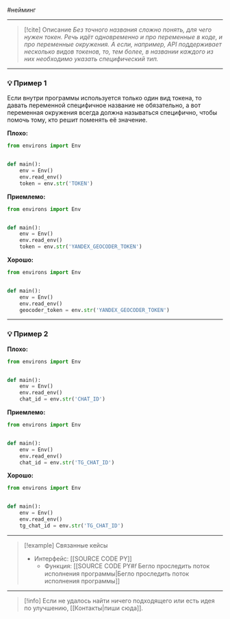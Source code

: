 #нейминг 
***

> [!cite] Описание
>_Без точного названия сложно понять, для чего нужен токен. Речь идёт одновременно и про переменные в коде, и про переменные окружения.
А если, например, API поддерживает несколько видов токенов, то, тем более, в названии каждого из них необходимо указать специфический тип._

***
### 💡 Пример 1
Если внутри программы используется только один вид токена, то давать переменной специфичное название не обязательно, а вот переменная окружения всегда должна называться специфично, чтобы помочь тому, кто решит поменять её значение.

**Плохо:**
```python
from environs import Env


def main():
	env = Env()
	env.read_env()
	token = env.str('TOKEN')
```


**Приемлемо:**
```python
from environs import Env


def main():
	env = Env()
	env.read_env()
	token = env.str('YANDEX_GEOCODER_TOKEN')
```


**Хорошо:**
```python
from environs import Env


def main():
	env = Env()
	env.read_env()
	geocoder_token = env.str('YANDEX_GEOCODER_TOKEN')
```

***
### 💡 Пример 2


**Плохо:**
```python
from environs import Env


def main():
	env = Env()
	env.read_env()
	chat_id = env.str('CHAT_ID')
```

**Приемлемо:**
```python
from environs import Env


def main():
	env = Env()
	env.read_env()
	chat_id = env.str('TG_CHAT_ID')
```

**Хорошо:**
```python
from environs import Env


def main():
	env = Env()
	env.read_env()
	tg_chat_id = env.str('TG_CHAT_ID')
```

***

> [!example] Связанные кейсы
>- Интерфейс: [[SOURCE CODE PY]]
>	- Функция: [[SOURCE CODE PY#𝑓 Бегло проследить поток исполнения программы|Бегло проследить поток исполнения программы]]

***

> [!info]
> Если не удалось найти ничего подходящего или есть идея по улучшению, [[Контакты|пиши сюда]].
